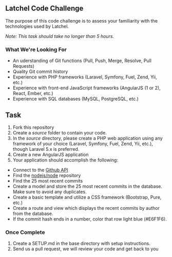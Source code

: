## Latchel Code Challenge

The purpose of this code challenge is to assess your familiarity with the technologies used by Latchel. 

*Note: This task should take no longer than 5 hours.*

### What We're Looking For

- An uderstanding of Git functions (Pull, Push, Merge, Resolve, Pull Requests)
- Quality Git commit history
- Experience with PHP frameworks (Laravel, Symfony, Fuel, Zend, Yii, etc.)
- Experience with front-end JavaScript frameworks (AngularJS (1 or 2), React, Ember, etc.)
- Experience with SQL databases (MySQL, PostgreSQL, etc.)

## Task

1. Fork this repository
2. Create a *source* folder to contain your code. 
3. In the *source* directory, please create a PHP web application using any framework of your choice (Laravel, Symfony, Fuel, Zend, Yii, etc.), though Laravel 5.x is preferred.
4. Create a new AngularJS application
4. Your application should accomplish the following:
  - Connect to the [Github API](http://developer.github.com/)
  - Find the [nodejs/node](https://github.com/nodejs/node) repository
  - Find the 25 most recent commits
  - Create a model and store the 25 most recent commits in the database. Make sure to avoid any duplicates.
  - Create a basic template and utilize a CSS framework (Bootstrap, Pure, etc.)
  - Create a route and view which displays the recent commits by author from the database. 
  - If the commit hash ends in a number, color that row light blue (#E6F1F6).
  
### Once Complete
1. Create a SETUP.md in the base directory with setup instructions.
2. Send us a pull request, we will review your code and get back to you
